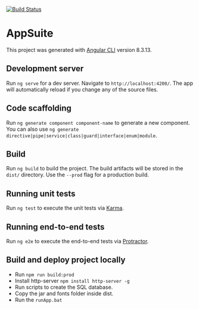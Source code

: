 [![Build Status](https://travis-ci.com/kavros/UI.Tools.svg?branch=master)](https://travis-ci.com/kavros/UI.Tools)
# AppSuite

This project was generated with [Angular CLI](https://github.com/angular/angular-cli) version 8.3.13.

## Development server

Run `ng serve` for a dev server. Navigate to `http://localhost:4200/`. The app will automatically reload if you change any of the source files.

## Code scaffolding

Run `ng generate component component-name` to generate a new component. You can also use `ng generate directive|pipe|service|class|guard|interface|enum|module`.

## Build

Run `ng build` to build the project. The build artifacts will be stored in the `dist/` directory. Use the `--prod` flag for a production build.

## Running unit tests

Run `ng test` to execute the unit tests via [Karma](https://karma-runner.github.io).

## Running end-to-end tests

Run `ng e2e` to execute the end-to-end tests via [Protractor](http://www.protractortest.org/).

## Build and deploy project locally
* Run `npm run build:prod`
* Install http-server `npm install http-server -g`
* Run scripts to create the SQL database.
* Copy the jar and fonts folder inside dist.
* Run the `runApp.bat`